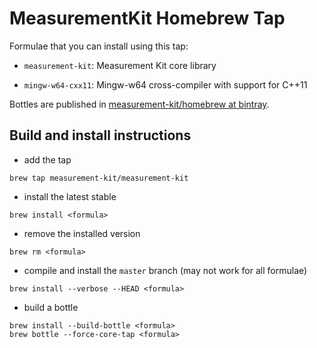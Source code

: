 # MeasurementKit Homebrew Tap

Formulae that you can install using this tap:

- `measurement-kit`: Measurement Kit core library

- `mingw-w64-cxx11`: Mingw-w64 cross-compiler with support for C++11

Bottles are published in [measurement-kit/homebrew at bintray](
https://dl.bintray.com/measurement-kit/homebrew/).

## Build and install instructions

- add the tap

```
brew tap measurement-kit/measurement-kit
```

- install the latest stable

```
brew install <formula>
```

- remove the installed version

```
brew rm <formula>
```

- compile and install the `master` branch (may not work for all formulae)

```
brew install --verbose --HEAD <formula>
```

- build a bottle

```
brew install --build-bottle <formula>
brew bottle --force-core-tap <formula>
```
